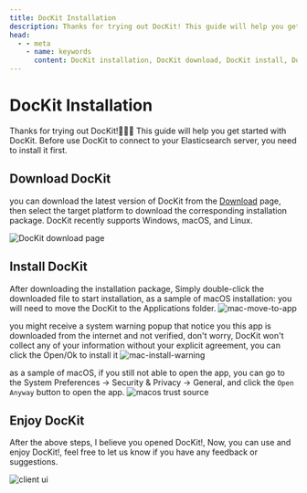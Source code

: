 ```yaml
---
title: DocKit Installation
description: Thanks for trying out DocKit! This guide will help you get started with DocKit.
head:
  - - meta
    - name: keywords
      content: DocKit installation, DocKit download, DocKit install, DocKit setup
---
```


# DocKit Installation

Thanks for trying out DocKit!:rocket::rocket::rocket: This guide will help you get started with DocKit.
Before use DocKit to connect to your Elasticsearch server, you need to install it first.

## Download DocKit

you can download the latest version of DocKit from the [Download](../download.md) page, then select the target platform
to download the corresponding installation package.
DocKit recently supports Windows, macOS, and Linux.

![DocKit download page](/download-page.png)

## Install DocKit

After downloading the installation package, Simply double-click the downloaded file to start installation, as a sample
of macOS installation: you will need to move the DocKit to the Applications folder.
![mac-move-to-app](/mac-move-to-app.png)

you might receive a system warning popup that notice you this app is downloaded from the internet and not verified,
don't worry, DocKit won't collect any of your information without your explicit agreement, you can click the Open/Ok to
install it
![mac-install-warning](/install-warning-popup.png)

as a sample of macOS, if you still not able to open the app, you can go to the System Preferences -> Security &
Privacy -> General, and click the `Open Anyway` button to open the app.
![macos trust source](/macos-trust-app.png)

## Enjoy DocKit

After the above steps, I believe you opened DocKit!, Now, you can use and enjoy DocKit!, feel free to let us know if you
have any feedback or suggestions.

![client ui](/client-ui.png)
